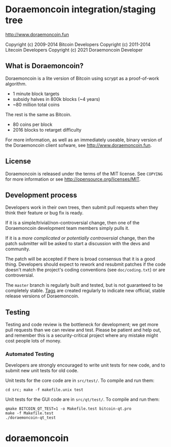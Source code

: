 Doraemoncoin integration/staging tree
================================

http://www.doraemoncoin.fun

Copyright (c) 2009-2014 Bitcoin Developers
Copyright (c) 2011-2014 Litecoin Developers
Copyright (c) 2021 Doraemoncoin Developer

What is Doraemoncoin?
----------------

Doraemoncoin is a lite version of Bitcoin using scrypt as a proof-of-work algorithm.
 - 1 minute block targets
 - subsidy halves in 800k blocks (~4 years)
 - ~80 million total coins

The rest is the same as Bitcoin.
 - 80 coins per block
 - 2016 blocks to retarget difficulty

For more information, as well as an immediately useable, binary version of
the Doraemoncoin client sofware, see http://www.doraemoncoin.fun.

License
-------

Doraemoncoin is released under the terms of the MIT license. See `COPYING` for more
information or see http://opensource.org/licenses/MIT.

Development process
-------------------

Developers work in their own trees, then submit pull requests when they think
their feature or bug fix is ready.

If it is a simple/trivial/non-controversial change, then one of the Doraemoncoin
development team members simply pulls it.

If it is a *more complicated or potentially controversial* change, then the patch
submitter will be asked to start a discussion with the devs and community.

The patch will be accepted if there is broad consensus that it is a good thing.
Developers should expect to rework and resubmit patches if the code doesn't
match the project's coding conventions (see `doc/coding.txt`) or are
controversial.

The `master` branch is regularly built and tested, but is not guaranteed to be
completely stable. [Tags](https://github.com/doraemoncoin-project/doraemoncoin/tags) are created
regularly to indicate new official, stable release versions of Doraemoncoin.

Testing
-------

Testing and code review is the bottleneck for development; we get more pull
requests than we can review and test. Please be patient and help out, and
remember this is a security-critical project where any mistake might cost people
lots of money.

### Automated Testing

Developers are strongly encouraged to write unit tests for new code, and to
submit new unit tests for old code.

Unit tests for the core code are in `src/test/`. To compile and run them:

    cd src; make -f makefile.unix test

Unit tests for the GUI code are in `src/qt/test/`. To compile and run them:

    qmake BITCOIN_QT_TEST=1 -o Makefile.test bitcoin-qt.pro
    make -f Makefile.test
    ./doraemoncoin-qt_test

# doraemoncoin

